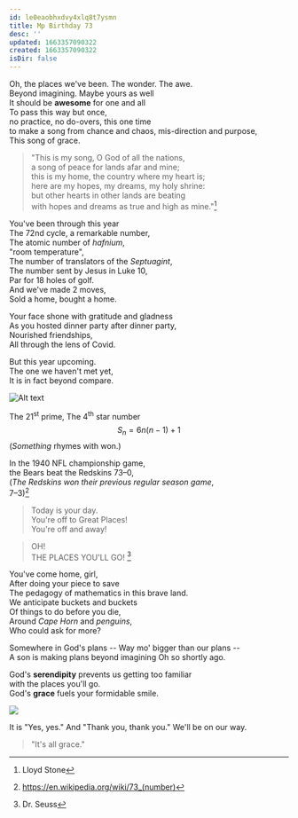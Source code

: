 ```yaml
---
id: le0eaobhxdvy4xlq8t7ysmn
title: Mp Birthday 73
desc: ''
updated: 1663357090322
created: 1663357090322
isDir: false
---
```

Oh, the places we've been. The wonder. The awe.  
Beyond imagining. Maybe yours as well  
It should be **awesome** for one and all  
To pass this way but once,   
no practice, no do-overs, this one time  
to make a song from chance and chaos, mis-direction and purpose,  
This song of grace. 

> "This is my song, O God of all the nations,  
a song of peace for lands afar and mine;  
this is my home, the country where my heart is;  
here are my hopes, my dreams, my holy shrine:  
but other hearts in other lands are beating  
with hopes and dreams as true and high as mine."[^1]

[^1]: Lloyd Stone 

You've been through this year  
The 72nd cycle, a remarkable number,  
The atomic number of *hafnium*,  
"room temperature",  
The number of translators of the *Septuagint*,  
The number sent by Jesus in Luke 10,  
Par for 18 holes of golf.  
And we've made 2 moves,  
Sold a home, bought a home.

Your face shone with gratitude and gladness  
As you hosted dinner party after dinner party,  
Nourished friendships,  
All through the lens of Covid.

But this year upcoming.  
The one we haven't met yet,  
It is in fact beyond compare.

![Alt text](https://upload.wikimedia.org/wikipedia/commons/4/4f/Star_number_73_as_sum_of_gnomons.svg?width="400")

The 21<sup>st</sup> prime,
The 4<sup>th</sup> star number
$$S_n=6n(n-1)+1$$
(*Something* rhymes with won.)

In the 1940 NFL championship game,  
the Bears beat the Redskins 73–0,  
(*The Redskins won their previous regular season game*,  
7–3)[^2]

[^2]: https://en.wikipedia.org/wiki/73_(number)

> Today is your day.  
You're off to Great Places!  
You're off and away!

> OH!  
THE PLACES YOU'LL GO! [^3]

[^3]: Dr. Seuss

You've come home, girl,  
After doing your piece to save  
The pedagogy of mathematics in this brave land.  
We anticipate buckets and buckets  
Of things to do before you die,  
Around *Cape Horn* and *penguins*,  
Who could ask for more?

Somewhere in God's plans --
Way mo' bigger than our plans --  
A son is making plans beyond imagining
Oh so shortly ago.

God's **serendipity** prevents us getting too familiar  
with the places you'll go.  
God's **grace** fuels your formidable smile.  

![](/assets/our-new-house-dt0fxgmoelm4.jpeg)

It is "Yes, yes." And "Thank you, thank you."
We'll be on our way.
> "It's all grace."